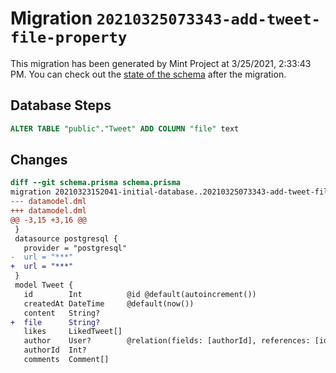 # Migration `20210325073343-add-tweet-file-property`

This migration has been generated by Mint Project at 3/25/2021, 2:33:43 PM.
You can check out the [state of the schema](./schema.prisma) after the migration.

## Database Steps

```sql
ALTER TABLE "public"."Tweet" ADD COLUMN "file" text   
```

## Changes

```diff
diff --git schema.prisma schema.prisma
migration 20210323152041-initial-database..20210325073343-add-tweet-file-property
--- datamodel.dml
+++ datamodel.dml
@@ -3,15 +3,16 @@
 }
 datasource postgresql {
   provider = "postgresql"
-  url = "***"
+  url = "***"
 }
 model Tweet {
   id        Int          @id @default(autoincrement())
   createdAt DateTime     @default(now())
   content   String?
+  file      String?
   likes     LikedTweet[]
   author    User?        @relation(fields: [authorId], references: [id])
   authorId  Int?
   comments  Comment[]
```


